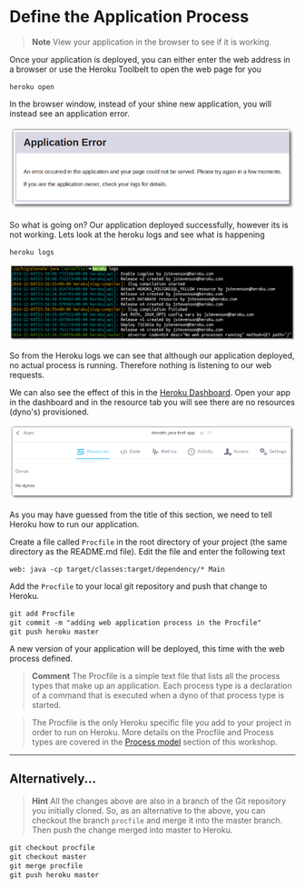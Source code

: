 # Define the Application Process 

> **Note** View your application in the browser to see if it is working.

  Once your application is deployed, you can either enter the web address in a browser or use the Heroku Toolbelt to open the web page for you
  
    heroku open 

  In the browser window, instead of your shine new application, you will instead see an application error.
  
![Browser - application error](../images/heroku-app-error.png)

  So what is going on?  Our application deployed successfully, however its is not working.  Lets look at the heroku logs and see what is happening
  
    heroku logs 

![Heroku Toolbelt - heroku logs - no web process running](../images/heroku-toolbelt-logs-no-web-process-running.png)

  So from the Heroku logs we can see that although our application deployed, no actual process is running.  Therefore nothing is listening to our web requests.
  
  We can also see the effect of this in the [Heroku Dashboard](https://dashboard.heroku.com/).  Open your app in the dashboard and in the resource tab you will see there are no resources (dyno's) provisioned.
  
![Heroku Dashboard](../images/heroku-dashboard-no-dynos.png)

 As you may have guessed from the title of this section, we need to tell Heroku how to run our application.
 
 Create a file called `Procfile` in the root directory of your project (the same directory as the README.md file).  Edit the file and enter the following text
 
    web: java -cp target/classes:target/dependency/* Main

  Add the `Procfile` to your local git repository and push that change to Heroku.

    git add Procfile
    git commit -m "adding web application process in the Procfile"
    git push heroku master 

  A new version of your application will be deployed, this time with the web process defined.


> **Comment** The Procfile is a simple text file that lists all the process types that make up an application. Each process type is a declaration of a command that is executed when a dyno of that process type is started.

> The Procfile is the only Heroku specific file you add to your project in order to run on Heroku.  More details on the Procfile and Process types are covered in the [Process model](../process-model) section of this workshop.

---

## Alternatively...

> **Hint** All the changes above are also in a branch of the Git repository you initially cloned.  So, as an alternative to the above, you can checkout the branch `procfile` and merge it into the master branch.  Then push the change merged into master to Heroku.

    git checkout procfile 
    git checkout master
    git merge procfile
    git push heroku master

